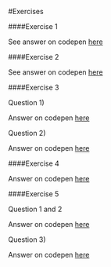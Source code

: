 #Exercises

####Exercise 1

See answer on codepen [here](http://codepen.io/imanuelgittens/pen/Vpzboj)

####Exercise 2

See answer on codepen [here](http://codepen.io/imanuelgittens/pen/VpzWxz)

####Exercise 3

Question 1)

Answer on codepen [here](http://codepen.io/imanuelgittens/pen/QpqLem)

Question 2)

Answer on codepen [here](http://codepen.io/imanuelgittens/pen/LWzYVV)

####Exercise 4

Answer on codepen [here](http://codepen.io/imanuelgittens/pen/zZEYZO)


####Exercise 5

Question 1 and 2

Answer on codepen [here](http://codepen.io/imanuelgittens/pen/ZeXByr)

Question 3)

Answer on codepen [here](http://codepen.io/imanuelgittens/pen/jBGVKG)

